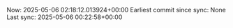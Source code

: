 Now: 2025-05-06 02:18:12.013924+00:00 Earliest commit since sync: None Last sync: 2025-05-06 00:22:58+00:00
